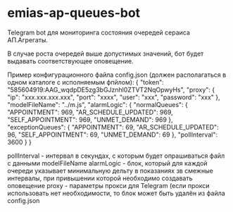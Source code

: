 # emias-ap-queues-bot

Telegram bot для мониторинга состояния очередей сераиса АП.Агрегаты.

В случае роста очередей выше допустимых значений, бот будет выдавать соответствующее оповещение.

Пример конфигурационного файла config.json (должен располагаться в одном каталоге с исполняемым фпйлом):
{
  "token": "585604919:AAG_wqdpDE5zg3bGJznhl0ZTVT2NqOpwyHs",
  "proxy": {
    "ip": "xxx.xxx.xxx.xxx",
    "port": "xxxx",
    "user": "xxx",
    "password": "xxx"
  },
  "modelFileName": "../m.js",
  "alarmLogic": {
    "normalQueues": {
      "APPOINTMENT": 969,
      "AR_SCHEDULE_UPDATED": 969,
      "SELF_APPOINTMENT": 969,
      "UNMET_DEMAND": 969
    },
    "exceptionQueues": {
      "APPOINTMENT": 69,
      "AR_SCHEDULE_UPDATED": 96,
      "SELF_APPOINTMENT": 69,
      "UNMET_DEMAND": 69
    },
    "pollInterval": 3600
  }
}

pollInterval - интервал в секундах, с которым будет опрашиваться файл с данными modelFileName
alarmLogic - блок, который для каждой очереди указывает минимальную дельту в показаниях зв смежные интервалы, при привышении которой необходимо создавать оповещение
proxy - параметры прокси для Telegram (если прокси использовать нет необходимости, то блок может быть удалён из файла config.json